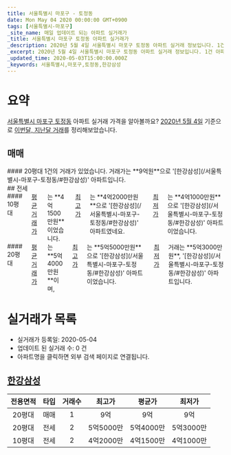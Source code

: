 ```yaml
---
title: 서울특별시 마포구 - 토정동
date: Mon May 04 2020 00:00:00 GMT+0900
tags: [서울특별시-마포구]
_site_name: 매일 업데이트 되는 아파트 실거래가
_title: 서울특별시 마포구 토정동 아파트 실거래가
_description: 2020년 5월 4일 서울특별시 마포구 토정동 아파트 실거래 정보입니다. 1건 아파트 정보가 있습니다.
_excerpt: 2020년 5월 4일 서울특별시 마포구 토정동 아파트 실거래 정보입니다. 1건 아파트 정보가 있습니다.
_updated_time: 2020-05-03T15:00:00.000Z
_keywords: 서울특별시,마포구,토정동,한강삼성
---
```





# 요약
<ins>서울특별시 마포구 토정동</ins> 아파트 실거래 가격을 알아볼까요? <ins>2020년 5월 4일</ins> 기준으로 <ins>이번달, 지난달 거래</ins>를 정리해보았습니다.

## 매매
<div class="container">
<div class="twelve columns" markdown="1">
#### 20평대
1건의 거래가 있었습니다. 거래가는 **9억원**으로 '[한강삼성](/서울특별시-마포구-토정동/#한강삼성)' 아파트입니다.
</div>
</div>
## 전세
<div class="container">
<div class="six columns" markdown="1">
#### 10평대
<ins>평균 거래가</ins>는 **4억1500만원**이었습니다. <ins>최고가</ins>는 **4억2000만원**으로 '[한강삼성](/서울특별시-마포구-토정동/#한강삼성)' 아파트였네요. <ins>최저가</ins>는 **4억1000만원**으로 '[한강삼성](/서울특별시-마포구-토정동/#한강삼성)' 아파트이었습니다.
</div>
<div class="six columns" markdown="1">
#### 20평대
<ins>평균 거래가</ins>는 **5억4000만원**이며, <ins>최고가</ins>는 **5억5000만원**으로 '[한강삼성](/서울특별시-마포구-토정동/#한강삼성)' 아파트이었습니다. <ins>최저가</ins> 거래는 **5억3000만원**, '[한강삼성](/서울특별시-마포구-토정동/#한강삼성)' 아파트입니다.
</div>
</div>



# 실거래가 목록
- 실거래가 등록일: 2020-05-04
- 업데이트 된 실거래 수: 0 건
- 아파트명을 클릭하면 외부 검색 페이지로 연결됩니다.

## [한강삼성](#한강삼성)

|전용면적|타입|거래수|최고가|평균가|최저가|
|:---:|:---:|:---:|:---:|:---:|:---:|
|20평대|<span class="deal-type-1">매매</span>|1|9억|9억|9억|
|20평대|<span class="deal-type-2">전세</span>|2|5억5000만|5억4000만|5억3000만|
|10평대|<span class="deal-type-2">전세</span>|2|4억2000만|4억1500만|4억1000만|

<br/>




